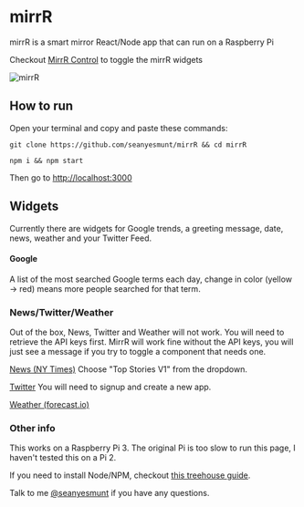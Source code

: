 # mirrR

mirrR is a smart mirror React/Node app that can run on a Raspberry Pi

Checkout [MirrR Control](https://github.com/seanyesmunt/mirrR-contro) to toggle the mirrR widgets

![mirrR](mirrR.gif)

## How to run

Open your terminal and copy and paste these commands:

`git clone https://github.com/seanyesmunt/mirrR && cd mirrR`

`npm i && npm start`

Then go to [http://localhost:3000](http://localhost:3000)

## Widgets

Currently there are widgets for Google trends, a greeting message, date, news, weather and your Twitter Feed.

#### Google

A list of the most searched Google terms each day, change in color (yellow -> red) means more people searched for that term.

### News/Twitter/Weather

Out of the box, News, Twitter and Weather will not work. You will need to retrieve the API keys first. MirrR will work fine without the API keys, you will just see a message if you try to toggle a component that needs one.

[News (NY Times)](https://developer.nytimes.com/signup) Choose "Top Stories V1" from the dropdown.

[Twitter](https://apps.twitter.com/) You will need to signup and create a new app.

[Weather (forecast.io)](https://developer.forecast.io/)

### Other info

This works on a Raspberry Pi 3. The original Pi is too slow to run this page, I haven't tested this on a Pi 2.

If you need to install Node/NPM, checkout [this treehouse guide](http://treehouse.github.io/installation-guides/mac/node-mac.html).

Talk to me [@seanyesmunt](https://twitter.com/seanyesmunt) if you have any questions.
